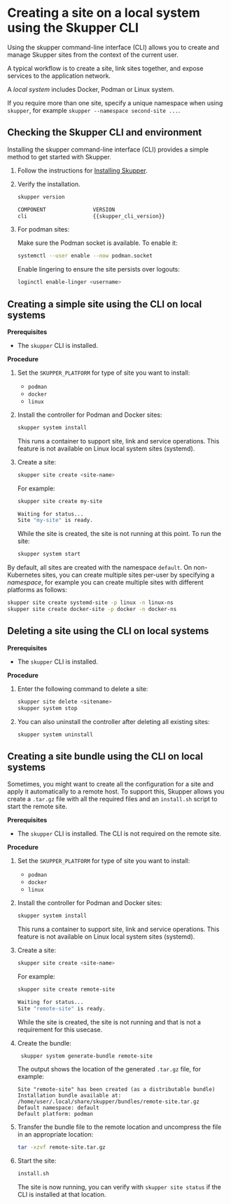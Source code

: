<a id="system-creating-site-cli"></a>
# Creating a site on a local system using the Skupper CLI

Using the skupper command-line interface (CLI) allows you to create and manage Skupper sites from the context of the current user.

A typical workflow is to create a site, link sites together, and expose services to the application network.

A *local system* includes Docker, Podman or Linux system.

If you require more than one site, specify a unique namespace when using  `skupper`, for example `skupper --namespace second-site ...`.


<a id="system-checking-cli"></a>
## Checking the Skupper CLI and environment

Installing the skupper command-line interface (CLI) provides a simple method to get started with Skupper.

1. Follow the instructions for [Installing Skupper](https://skupper.io/releases/index.html).

2. Verify the installation.
   ```bash
   skupper version
   
   COMPONENT               VERSION
   cli                     {{skupper_cli_version}}
   ```

3. For podman sites:

   Make sure the Podman socket is available. To enable it:
   ```bash
   systemctl --user enable --now podman.socket
   ```
   Enable lingering to ensure the site persists over logouts:
   ```bash
   loginctl enable-linger <username>
   ```

<a id="system-creating-simple-site-cli"></a>
## Creating a simple site using the CLI on local systems

**Prerequisites**

* The `skupper` CLI is installed.

**Procedure**

1. Set the `SKUPPER_PLATFORM` for type of site you want to install:

   * `podman`
   * `docker`
   * `linux`

2. Install the controller for Podman and Docker sites:

   ```bash
   skupper system install
   ```
   This runs a container to support site, link and service operations.
   This feature is not available on Linux local system sites (systemd).

3. Create a site:

   ```bash
   skupper site create <site-name>
   ```
   For example:
   ```bash
   skupper site create my-site
   
   Waiting for status...
   Site "my-site" is ready.
   ```
   While the site is created, the site is not running at this point.
   To run the site:
   ```bash
   skupper system start
   ```

By default, all sites are created with the namespace `default`.
On non-Kubernetes sites, you can create multiple sites per-user by specifying a *namespace*, for example you can create multiple sites with different platforms as follows:

```bash
skupper site create systemd-site -p linux -n linux-ns
skupper site create docker-site -p docker -n docker-ns
```


<a id="system-deleting-site-cli"></a>
## Deleting a site using the CLI on local systems

**Prerequisites**

* The `skupper` CLI is installed.

**Procedure**

1. Enter the following command to delete a site:
   ```bash
   skupper site delete <sitename>
   skupper system stop
   ```

2. You can also uninstall the controller after deleting all existing sites:
   ```bash
   skupper system uninstall
   ```

<a id="system-creating-site-bundle"></a>
## Creating a site bundle using the CLI on local systems

Sometimes, you might want to create all the configuration for a site and apply it automatically to a remote host.
To support this, Skupper allows you create a `.tar.gz` file with all the required files and an `install.sh` script to start the remote site.


**Prerequisites**

* The `skupper` CLI is installed. The CLI is not required on the remote site.

**Procedure**

1. Set the `SKUPPER_PLATFORM` for type of site you want to install:

   * `podman`
   * `docker`
   * `linux`

2. Install the controller for Podman and Docker sites:

   ```bash
   skupper system install
   ```
   This runs a container to support site, link and service operations.
   This feature is not available on Linux local system sites (systemd).

3. Create a site:

   ```bash
   skupper site create <site-name>
   ```
   For example:
   ```bash
   skupper site create remote-site
   
   Waiting for status...
   Site "remote-site" is ready.
   ```
   While the site is created, the site is not running and that is not a requirement for this usecase.

4. Create the bundle:
   ```bash
    skupper system generate-bundle remote-site
   ```
   The output shows the location of the generated `.tar.gz` file, for example:
   ```
   Site "remote-site" has been created (as a distributable bundle)
   Installation bundle available at: /home/user/.local/share/skupper/bundles/remote-site.tar.gz
   Default namespace: default
   Default platform: podman
   ```
5. Transfer the bundle file to the remote location and uncompress the file in an appropriate location:
   ```bash
   tar -xzvf remote-site.tar.gz
   ```

6. Start the site:
   ```bash
   install.sh
   ```
   The site is now running, you can verify with `skupper site status` if the CLI is installed at that location.


[cli-ref]: https://skupperproject.github.io/refdog/commands/index.html
